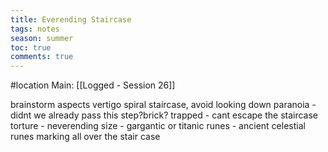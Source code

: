 ---title: Everending Staircasetags: notesseason: summertoc: truecomments: true---
#location 
Main: [[Logged - Session 26]]

brainstorm aspects
vertigo spiral staircase, avoid looking down
paranoia - didnt we already pass this step?brick?
trapped - cant escape the staircase
torture - neverending
size - gargantic or titanic
runes - ancient celestial runes marking all over the stair case
